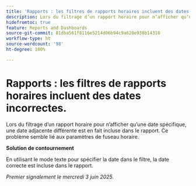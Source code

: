 ```yaml
---
title: 'Rapports : les filtres de rapports horaires incluent des dates incorrectes.'
description: Lors du filtrage d’un rapport horaire pour n’afficher qu’une date spécifique, une date adjacente différente est en fait incluse dans le rapport. Ce problème semble lié aux paramètres de fuseau horaire.
hidefromtoc: true
feature: Reports and Dashboards
source-git-commit: 81dba561f8116e5214d06b94c9a620e938b14310
workflow-type: ht
source-wordcount: '98'
ht-degree: 100%

---
```


# Rapports : les filtres de rapports horaires incluent des dates incorrectes.

Lors du filtrage d’un rapport horaire pour n’afficher qu’une date spécifique, une date adjacente différente est en fait incluse dans le rapport. Ce problème semble lié aux paramètres de fuseau horaire.

**Solution de contournement**

En utilisant le mode texte pour spécifier la date dans le filtre, la date correcte est incluse dans le rapport.

_Premier signalement le mercredi 3 juin 2025._